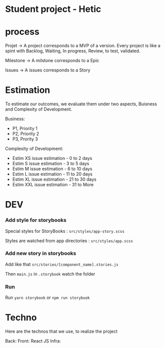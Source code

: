 # Student project - Hetic

# process 

Projet -> A project corresponds to a MVP of a version. Every project is like a spint with Backlog, Waiting, In progress, Review, to test, validated. 

Milestone -> A milstone corresponds to a Epic 

Issues -> A issues corresponds to a Story 

# Estimation 
To estimate our outcomes, we evaluate them under two aspects, Buisness and Complexity of Development.

Business:  
- P1, Priority 1
- P2, Priority 2 
- P3, Prority 3

Complexity of Development: 
- Estim XS issue estimation - 0 to 2 days
- Estim S issue estimation - 3 to 5 days
- Estim M issue estimation - 6 to 10 days
- Estim L issue estimation - 11 to 20 days
- Estim XL issue estimation - 21 to 30 days
- Estim XXL issue estimation - 31 to More

# DEV

### Add style for storybooks
Special styles for StoryBooks : ```src/styles/app-story.scss```

Styles are watched from app directories : ```src/styles/app.scss```

### Add new story in storybooks
Add like that ```src/stories/[component_name].stories.js```

Then ```main.js``` in ```.storybook``` watch the folder

### Run
Run ```yarn storybook``` or ```npm run storybook```


# Techno
Here are the technos that we use, to realize the project

Back: 
Front: React JS 
Infra: 
